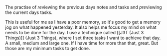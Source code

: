 The practise of *re*viewing the previous days notes and tasks and *pre*viewing the current days tasks.

This is useful for me as I have a poor memory, so it's good to get a memory jog on what happened yesterday. It also helps me focus my mind on what needs to be done for the day. I use a technique called [[J3T (Just 3 Things)]] (Just 3 Things), where I set three tasks I want to achieve that day. A small, medium and large one. If I have time for more than that, great. But those are my minimum tasks to get done.